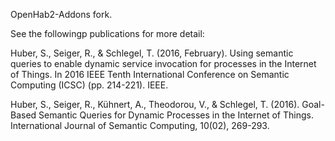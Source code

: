 
OpenHab2-Addons fork.

See the followingp publications for more detail:

Huber, S., Seiger, R., & Schlegel, T. (2016, February). Using semantic queries to enable dynamic service invocation for processes in the Internet of Things. In 2016 IEEE Tenth International Conference on Semantic Computing (ICSC) (pp. 214-221). IEEE.

Huber, S., Seiger, R., Kühnert, A., Theodorou, V., & Schlegel, T. (2016). Goal-Based Semantic Queries for Dynamic Processes in the Internet of Things. International Journal of Semantic Computing, 10(02), 269-293.

